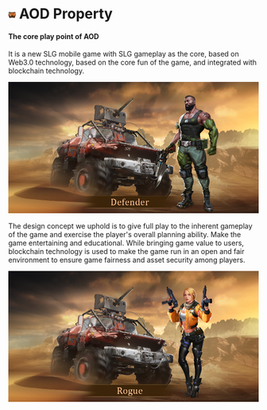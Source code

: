 # <img src="./IMG/box.png" width="3%" class="img_l1"> AOD Property
#### The core play point of AOD
It is a new SLG mobile game with SLG gameplay as the core, based on Web3.0 technology, based on the core fun of the game, and integrated with blockchain technology.

![image](IMG/Hero1.jpg)

The design concept we uphold is to give full play to the inherent gameplay of the game and exercise the player's overall planning ability. Make the game entertaining and educational. While bringing game value to users, blockchain technology is used to make the game run in an open and fair environment to ensure game fairness and asset security among players.

![image](IMG/Hero2.jpg)

